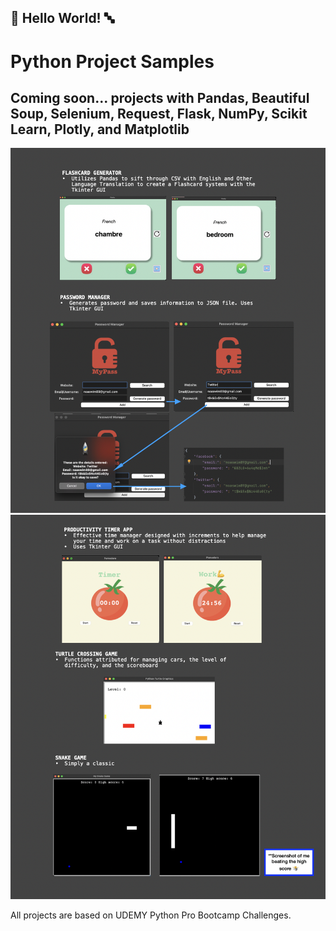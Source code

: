 ## 🏁 Hello World! 🔤
# Python Project Samples
## Coming soon... projects with Pandas, Beautiful Soup, Selenium, Request, Flask, NumPy, Scikit Learn, Plotly, and Matplotlib

![App Screenshot](https://github.com/noam003/python-project-samples/blob/main/images/pg1.png)
![App Screenshot](https://github.com/noam003/python-project-samples/blob/main/images/pg2.png)

All projects are based on UDEMY Python Pro Bootcamp Challenges. 
